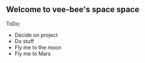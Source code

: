 ## Welcome to vee-bee's space space

ToDo:
- Decide on project
- Do stuff
- Fly me to the moon
- Fly me to Mars